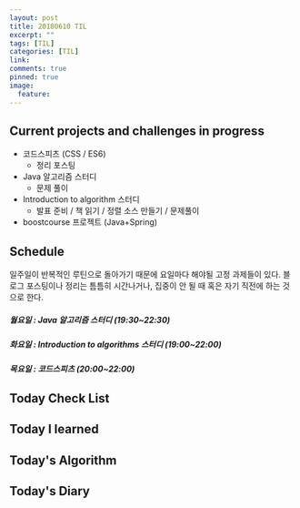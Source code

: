 ```yaml
---
layout: post
title: 20180610 TIL
excerpt: ""
tags: [TIL]
categories: [TIL]
link:
comments: true
pinned: true
image:
  feature:
---
```


## Current projects and challenges in progress

- 코드스피츠 (CSS / ES6)
  - 정리 포스팅
- Java 알고리즘 스터디 
  - 문제 풀이
- Introduction to algorithm 스터디
  - 발표 준비 / 책 읽기 / 정렬 소스 만들기 / 문제풀이
- boostcourse 프로젝트 (Java+Spring)

  


## Schedule

일주일이 반복적인 루틴으로 돌아가기 때문에 요일마다 해야될 고정 과제들이 있다. 블로그 포스팅이나 정리는 틈틈히 시간나거나, 집중이 안 될 때 혹은 자기 직전에 하는 것으로 한다.

##### 월요일 : Java 알고리즘 스터디  (19:30~22:30) 

##### 화요일 : Introduction to algorithms 스터디 (19:00~22:00)

##### 목요일 : 코드스피츠 (20:00~22:00)

## Today Check List



## Today I learned



## Today's Algorithm



## Today's Diary